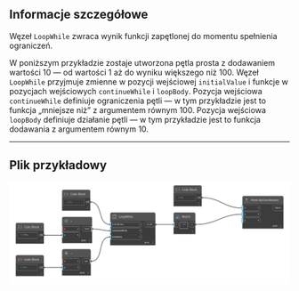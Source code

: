 ## Informacje szczegółowe
Węzeł `LoopWhile` zwraca wynik funkcji zapętlonej do momentu spełnienia ograniczeń.

W poniższym przykładzie zostaje utworzona pętla prosta z dodawaniem wartości 10 — od wartości 1 aż do wyniku większego niż 100. Węzeł `LoopWhile` przyjmuje zmienne w pozycji wejściowej `initialValue` i funkcje w pozycjach wejściowych `continueWhile` i `loopBody`. Pozycja wejściowa `continueWhile` definiuje ograniczenia pętli — w tym przykładzie jest to funkcja „mniejsze niż” z argumentem równym 100. Pozycja wejściowa `loopBody` definiuje działanie pętli — w tym przykładzie jest to funkcja dodawania z argumentem równym 10.
___
## Plik przykładowy

![LoopWhile](./LoopWhile_img.jpg)
